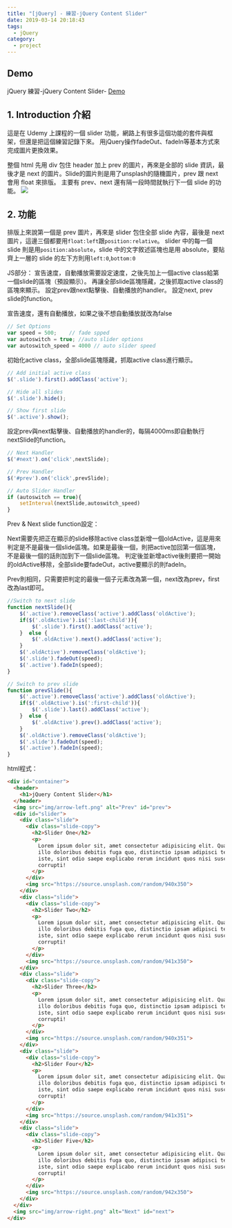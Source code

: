 ```yaml
---
title: "[jQuery] - 練習-jQuery Content Slider"
date: 2019-03-14 20:18:43
tags:
  - jQuery
category:
  - project
---
```


## Demo

jQuery 練習-jQuery Content Slider- [Demo](https://orow.github.io/MyProjects/ProjectsInJS&jQuery/jQueryContentSlider/ContentSlider/index.html)

## 1. Introduction 介紹

這是在 Udemy 上課程的一個 slider 功能，網路上有很多這個功能的套件與框架，但還是把這個練習記錄下來。
用jQuery操作fadeOut、fadeIn等基本方式來完成圖片更換效果。

整個 html 先用 div 包住 header 加上 prev 的圖片，再來是全部的 slide 資訊，最後才是 next 的圖片。Slide的圖片則是用了unsplash的隨機圖片，prev 跟 next 會用 float 來排版。
主要有 prev、next 還有隔一段時間就執行下一個 slide 的功能。
![](https://i.imgur.com/IeArKC4.png)

## 2. 功能

排版上來說第一個是 prev 圖片，再來是 slider 包住全部 slide 內容，最後是 next 圖片，這邊三個都要用`float:left`跟`position:relative`。
slider 中的每一個 slide 則是用`position:absolute`，slide 中的文字敘述區塊也是用 absolute，要貼齊上一層的 slide 的左下方則用`left:0`,`bottom:0`



JS部分：
宣告速度，自動播放需要設定速度，之後先加上一個active class給第一個slide的區塊（預設顯示）。
再讓全部slide區塊隱藏，之後抓取active class的區塊來顯示。
設定prev跟next點擊後、自動播放的handler。
設定next, prev slide的function。

宣告速度，還有自動播放，如果之後不想自動播放就改為false

```js
// Set Options
var speed = 500;    // fade spped
var autoswitch = true; //auto slider options
var autoswitch_speed = 4000 // auto slider speed
```

初始化active class，全部slide區塊隱藏，抓取active class進行顯示。

```js
// Add initial active class
$('.slide').first().addClass('active');

// Hide all slides
$('.slide').hide();

// Show first slide
$('.active').show();
```

設定prev與next點擊後、自動播放的handler的，每隔4000ms即自動執行nextSlide的function。

```js
// Next Handler 
$('#next').on('click',nextSlide);

// Prev Handler
$('#prev').on('click',prevSlide);

// Auto Slider Handler
if (autoswitch == true){
    setInterval(nextSlide,autoswitch_speed)
}
```

Prev & Next slide function設定：

Next需要先把正在顯示的slide移除active class並新增一個oldActive，這是用來判定是不是最後一個slide區塊。如果是最後一個，則把active加回第一個區塊，不是最後一個的話則加到下一個slide區塊。
判定後並新增active後則要把一開始的oldActive移除，全部slide要fadeOut，active要顯示的則fadeIn。

Prev則相同，只需要把判定的最後一個子元素改為第一個，next改為prev，first改為last即可。

```js
//Switch to next slide
function nextSlide(){
    $('.active').removeClass('active').addClass('oldActive');
    if($('.oldActive').is(':last-child')){
        $('.slide').first().addClass('active');
    }  else {
        $('.oldActive').next().addClass('active');
    }
    $('.oldActive').removeClass('oldActive');
    $('.slide').fadeOut(speed);
    $('.active').fadeIn(speed);
}

// Switch to prev slide
function prevSlide(){
    $('.active').removeClass('active').addClass('oldActive');
    if($('.oldActive').is(':first-child')){
        $('.slide').last().addClass('active');
    }  else {
        $('.oldActive').prev().addClass('active');
    }
    $('.oldActive').removeClass('oldActive');
    $('.slide').fadeOut(speed);
    $('.active').fadeIn(speed);
}
```

html程式：

```html
<div id="container">
  <header>
    <h1>jQuery Content Slider</h1>
  </header>
  <img src="img/arrow-left.png" alt="Prev" id="prev">
  <div id="slider">
    <div class="slide">
      <div class="slide-copy">
        <h2>Slider One</h2>
        <p>
          Lorem ipsum dolor sit, amet consectetur adipisicing elit. Quam amet
          illo doloribus debitis fuga quo, distinctio ipsam adipisci temporibus
          iste, sint odio saepe explicabo rerum incidunt quos nisi suscipit
          corrupti!
        </p>
      </div>
      <img src="https://source.unsplash.com/random/940x350">
    </div>
    <div class="slide">
      <div class="slide-copy">
        <h2>Slider Two</h2>
        <p>
          Lorem ipsum dolor sit, amet consectetur adipisicing elit. Quam amet
          illo doloribus debitis fuga quo, distinctio ipsam adipisci temporibus
          iste, sint odio saepe explicabo rerum incidunt quos nisi suscipit
          corrupti!
        </p>
      </div>
      <img src="https://source.unsplash.com/random/941x350">
    </div>
    <div class="slide">
      <div class="slide-copy">
        <h2>Slider Three</h2>
        <p>
          Lorem ipsum dolor sit, amet consectetur adipisicing elit. Quam amet
          illo doloribus debitis fuga quo, distinctio ipsam adipisci temporibus
          iste, sint odio saepe explicabo rerum incidunt quos nisi suscipit
          corrupti!
        </p>
      </div>
      <img src="https://source.unsplash.com/random/940x351">
    </div>
    <div class="slide">
      <div class="slide-copy">
        <h2>Slider Four</h2>
        <p>
          Lorem ipsum dolor sit, amet consectetur adipisicing elit. Quam amet
          illo doloribus debitis fuga quo, distinctio ipsam adipisci temporibus
          iste, sint odio saepe explicabo rerum incidunt quos nisi suscipit
          corrupti!
        </p>
      </div>
      <img src="https://source.unsplash.com/random/941x351">
    </div>
    <div class="slide">
      <div class="slide-copy">
        <h2>Slider Five</h2>
        <p>
          Lorem ipsum dolor sit, amet consectetur adipisicing elit. Quam amet
          illo doloribus debitis fuga quo, distinctio ipsam adipisci temporibus
          iste, sint odio saepe explicabo rerum incidunt quos nisi suscipit
          corrupti!
        </p>
      </div>
      <img src="https://source.unsplash.com/random/942x350">
    </div>
  </div>
  <img src="img/arrow-right.png" alt="Next" id="next">
</div>
```